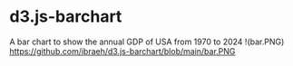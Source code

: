 # d3.js-barchart
A bar chart to show the annual GDP of USA from 1970 to 2024
!(bar.PNG)
https://github.com/ibraeh/d3.js-barchart/blob/main/bar.PNG
